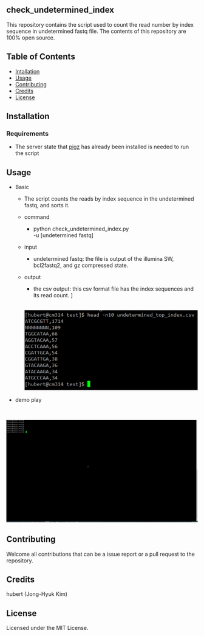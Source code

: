 ## check_undetermined_index
This repository contains the script used to count the read number by index sequence in undetermined fastq file. The contents of this repository are 100% open source.

## Table of Contents
* [Intallation](#installation)
* [Usage](#usage)
* [Contributing](#contributing)
* [Credits](#credits)
* [License](#license)


## <a name="installation">Installation</a>
### Requirements
* The server state that [pigz](https://zlib.net/pigz/) has already been installed is needed to run the script


## <a name="usage">Usage</a>

* Basic
  * The script counts the reads by index sequence in the undetermined fastq, and sorts it.
  * command
    * python check_undetermined_index.py \
      -u [undetermined fastq]
  * input
    * undetermined fastq: the file is output of the illumina SW, bcl2fastq2, and gz compressed state.
  * output
    * the csv output: this csv format file has the index sequences and its read count. ]
    <br>

     [![pic](https://github.com/hubert-bioinformatics/check_undetermined_index/blob/main/README_images/undetermined_index.PNG)](https://github.com/hubert-bioinformatics/check_undetermined_index/blob/main/README_images/undetermined_index.PNG)
     <br>
     
* demo play
<br>

[![usage](https://github.com/hubert-bioinformatics/check_undetermined_index/blob/main/README_images/check_undetermined_index.gif)](https://github.com/hubert-bioinformatics/check_undetermined_index/blob/main/README_images/check_undetermined_index.gif)


## <a name="contributing">Contributing</a>


Welcome all contributions that can be a issue report or a pull request to the repository.


## <a name="credits">Credits</a>


hubert (Jong-Hyuk Kim)


## <a name="license">License</a>

Licensed under the MIT License.
